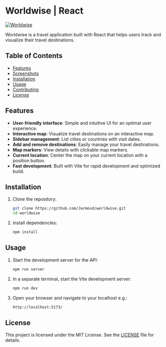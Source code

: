 # Worldwise | React

[![Worldwise](https://github.com/user-attachments/assets/904cf9b0-3b44-4413-bd53-3230c63d2b32)](https://github.com/Jarmovd/worldwise)

Worldwise is a travel application built with React that helps users track and visualize their travel destinations.

## Table of Contents

- [Features](#features)
- [Screenshots](#screenshots)
- [Installation](#installation)
- [Usage](#usage)
- [Contributing](#contributing)
- [License](#license)

## Features

- **User-friendly interface**: Simple and intuitive UI for an optimal user experience.
- **Interactive map**: Visualize travel destinations on an interactive map.
- **Sidebar management**: List cities or countries with visit dates.
- **Add and remove destinations**: Easily manage your travel destinations.
- **Map markers**: View details with clickable map markers.
- **Current location**: Center the map on your current location with a position button.
- **Fast development**: Built with Vite for rapid development and optimized build.

## Installation

1. Clone the repository:
    ```bash
    git clone https://github.com/Jarmovd/worldwise.git
    cd worldwise
    ```

2. Install dependencies:
    ```bash
    npm install
    ```

## Usage

1. Start the development server for the API:
    ```bash
    npm run server
    ```

2. In a separate terminal, start the Vite development server:
    ```bash
    npm run dev
    ```

3. Open your browser and navigate to your localhost e.g.:
    ```bash
    http://localhost:5173/
    ```

## License

This project is licensed under the MIT License. See the [LICENSE](LICENSE) file for details.
